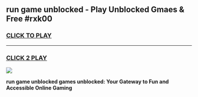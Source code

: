 
## run game unblocked - Play Unblocked Gmaes & Free #rxk00
<h3>
<a href="https://premium.freeplayer.one?title=run_game_unblocked&ref=03M">CLICK TO PLAY</a></h3>
<hr>

<h3>
<a href="https://premium.freeplayer.one?title=run_game_unblocked&ref=03M">CLICK 2 PLAY</a>
  
</h3>

<a href="https://premium.freeplayer.one?title=run_game_unblocked&ref=03M"><img src="https://clearcache.store/games.png"></a>


**run game unblocked games unblocked: Your Gateway to Fun and Accessible Online Gaming**
